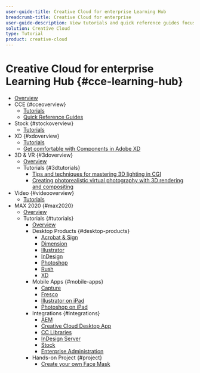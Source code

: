 ```yaml
---
user-guide-title: Creative Cloud for enterprise Learning Hub
breadcrumb-title: Creative Cloud for enterprise
user-guide-description: View tutorials and quick reference guides focused on Creative Cloud for enterprise.
solution: Creative Cloud
type: Tutorial
product: creative-cloud
---
```


# Creative Cloud for enterprise Learning Hub {#cce-learning-hub}

+ [Overview](overview.md)
+ CCE {#cceoverview}
  + [Tutorials](cce/overview-cce.md)
  + [Quick Reference Guides](quick-reference/overview-ref.md)
+ Stock {#stockoverview}
  + [Tutorials](stock/overview-stock.md)
+ XD {#xdoverview}
  + [Tutorials](xd/overview-xd.md)
  + [Get comfortable with Components in Adobe XD](xd/components.md)
+ 3D & VR {#3doverview}
  + [Overview](3di/overview-3di.md)
  + Tutorials {#3dtutorials}
    + [Tips and techniques for mastering 3D lighting in CGI](3di/mastering3dlighting.md)
    + [Creating photorealistic virtual photography with 3D rendering and compositing](3di/photorealistic.md)
+ Video {#videooverview}
  + [Tutorials](dva/overview-dva.md)
+ MAX 2020 {#max2020}
  + [Overview](max2020/overview-max.md)
  + Tutorials {#tutorials}
    + [Overview](max2020/maxtutorials.md)
    + Desktop Products {#desktop-products}
      + [Acrobat & Sign](max2020/acrobat-sign.md)
      + [Dimension](max2020/dimension.md)
      + [Illustrator](max2020/illustrator.md)
      + [InDesign](max2020/indesign.md)
      + [Photoshop](max2020/photoshop.md)
      + [Rush](max2020/rush.md)
      + [XD](max2020/xd.md)
    + Mobile Apps {#mobile-apps}
      + [Capture](max2020/capture.md)
      + [Fresco](max2020/fresco.md)
      + [Illustrator on iPad](max2020/illustratoripad.md)
      + [Photoshop on iPad](max2020/photoshopipad.md)
    + Integrations {#integrations}
      + [AEM](max2020/aem.md)
      + [Creative Cloud Desktop App](max2020/creativeclouddesktopapp.md)
      + [CC Libraries](max2020/cclibraries.md)
      + [InDesign Server](max2020/indesignserver.md)
      + [Stock](max2020/stock.md)
      + [Enterprise Administration](max2020/enterprise.md)
    + Hands-on Project {#project}
      + [Create your own Face Mask](max2020/handsonproject.md)